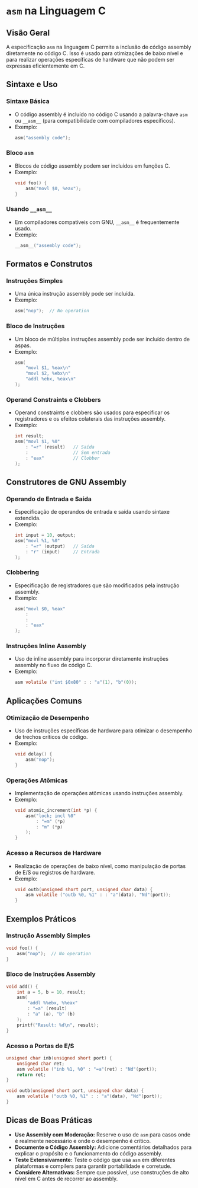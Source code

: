 
# `asm` na Linguagem C

## Visão Geral
A especificação `asm` na linguagem C permite a inclusão de código assembly diretamente no código C. Isso é usado para otimizações de baixo nível e para realizar operações específicas de hardware que não podem ser expressas eficientemente em C.

## Sintaxe e Uso

### Sintaxe Básica
- O código assembly é incluído no código C usando a palavra-chave `asm` ou `__asm__` (para compatibilidade com compiladores específicos).
- Exemplo:
  ```c
  asm("assembly code");
  ```

### Bloco `asm`
- Blocos de código assembly podem ser incluídos em funções C.
- Exemplo:
  ```c
  void foo() {
      asm("movl $0, %eax");
  }
  ```

### Usando `__asm__`
- Em compiladores compatíveis com GNU, `__asm__` é frequentemente usado.
- Exemplo:
  ```c
  __asm__("assembly code");
  ```

## Formatos e Construtos

### Instruções Simples
- Uma única instrução assembly pode ser incluída.
- Exemplo:
  ```c
  asm("nop");  // No operation
  ```

### Bloco de Instruções
- Um bloco de múltiplas instruções assembly pode ser incluído dentro de aspas.
- Exemplo:
  ```c
  asm(
      "movl $1, %eax\n"
      "movl $2, %ebx\n"
      "addl %ebx, %eax\n"
  );
  ```

### Operand Constraints e Clobbers
- Operand constraints e clobbers são usados para especificar os registradores e os efeitos colaterais das instruções assembly.
- Exemplo:
  ```c
  int result;
  asm("movl $1, %0"
      : "=r" (result)   // Saída
      :                 // Sem entrada
      : "eax"           // Clobber
  );
  ```

## Construtores de GNU Assembly

### Operando de Entrada e Saída
- Especificação de operandos de entrada e saída usando sintaxe extendida.
- Exemplo:
  ```c
  int input = 10, output;
  asm("movl %1, %0"
      : "=r" (output)   // Saída
      : "r" (input)     // Entrada
  );
  ```

### Clobbering
- Especificação de registradores que são modificados pela instrução assembly.
- Exemplo:
  ```c
  asm("movl $0, %eax"
      :
      :
      : "eax"
  );
  ```

### Instruções Inline Assembly
- Uso de inline assembly para incorporar diretamente instruções assembly no fluxo de código C.
- Exemplo:
  ```c
  asm volatile ("int $0x80" : : "a"(1), "b"(0));
  ```

## Aplicações Comuns

### Otimização de Desempenho
- Uso de instruções específicas de hardware para otimizar o desempenho de trechos críticos de código.
- Exemplo:
  ```c
  void delay() {
      asm("nop");
  }
  ```

### Operações Atômicas
- Implementação de operações atômicas usando instruções assembly.
- Exemplo:
  ```c
  void atomic_increment(int *p) {
      asm("lock; incl %0"
          : "=m" (*p)
          : "m" (*p)
      );
  }
  ```

### Acesso a Recursos de Hardware
- Realização de operações de baixo nível, como manipulação de portas de E/S ou registros de hardware.
- Exemplo:
  ```c
  void outb(unsigned short port, unsigned char data) {
      asm volatile ("outb %0, %1" : : "a"(data), "Nd"(port));
  }
  ```

## Exemplos Práticos

### Instrução Assembly Simples
```c
void foo() {
    asm("nop");  // No operation
}
```

### Bloco de Instruções Assembly
```c
void add() {
    int a = 5, b = 10, result;
    asm(
        "addl %%ebx, %%eax"
        : "=a" (result)
        : "a" (a), "b" (b)
    );
    printf("Result: %d\n", result);
}
```

### Acesso a Portas de E/S
```c
unsigned char inb(unsigned short port) {
    unsigned char ret;
    asm volatile ("inb %1, %0" : "=a"(ret) : "Nd"(port));
    return ret;
}

void outb(unsigned short port, unsigned char data) {
    asm volatile ("outb %0, %1" : : "a"(data), "Nd"(port));
}
```

## Dicas de Boas Práticas
- **Use Assembly com Moderação:** Reserve o uso de `asm` para casos onde é realmente necessário e onde o desempenho é crítico.
- **Documente o Código Assembly:** Adicione comentários detalhados para explicar o propósito e o funcionamento do código assembly.
- **Teste Extensivamente:** Teste o código que usa `asm` em diferentes plataformas e compilers para garantir portabilidade e corretude.
- **Considere Alternativas:** Sempre que possível, use construções de alto nível em C antes de recorrer ao assembly.

